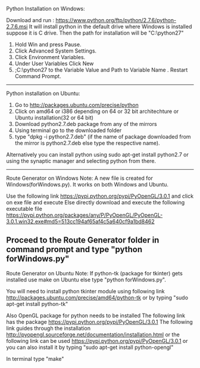 Python Installation  on Windows:

Download and run : https://www.python.org/ftp/python/2.7.6/python-2.7.6.msi
It will install python in the default drive where Windows is installed suppose it is C drive. Then the path for installation will be
 "C:\python27"

1) Hold Win and press Pause.
2) Click Advanced System Settings.
3) Click Environment Variables.
4) Under User Variables Click New 
5) ;C:\python27 to the Variable Value and Path to Variable Name .
Restart Command Prompt.

-----------------------------------------------------------------------

Python installation on Ubuntu: 
1) Go to http://packages.ubuntu.com/precise/python
2) Click on amd64 or i386 depending on 64 or 32 bit architechture or Ubuntu installation(32 or 64 bit)
3) Download python2.7.deb package from any of the mirrors
4) Using terminal go to the downloaded folder
5) type "dpkg -i python2.7.deb" (if the name of package downloaded from the mirror is python2.7.deb else type the respective name).

Alternatively you can install python using sudo apt-get install python2.7
or using the synaptic manager and selecting python from there. 


-----------------------------------------------------------------------
Route Generator on Windows
Note: A new file is created for Windows(forWindows.py). It works on both Windows and Ubuntu.

Use the following link https://pypi.python.org/pypi/PyOpenGL/3.0.1 and click on exe file and execute
Else directly download and execute the following executable file 
https://pypi.python.org/packages/any/P/PyOpenGL/PyOpenGL-3.0.1.win32.exe#md5=513cc194af65af4c5a640cf9a1bd8462

Proceed to the Route Generator folder in command prompt and type "python forWindows.py" 
------------------------------------------------------------------------

Route Generator on Ubuntu
Note: If python-tk (package for tkinter) gets installed use make on Ubuntu else type "python forWindows.py".

You will need to install python tkinter module using following link
http://packages.ubuntu.com/precise/amd64/python-tk
or by typing "sudo apt-get install python-tk"

Also OpenGL package for python needs to be installed
The following link has the package https://pypi.python.org/pypi/PyOpenGL/3.0.1
The following link guides through the installation
http://pyopengl.sourceforge.net/documentation/installation.html
or the following link can be used https://pypi.python.org/pypi/PyOpenGL/3.0.1
or you can also install it by typing "sudo apt-get install python-opengl"

In terminal type "make" 

